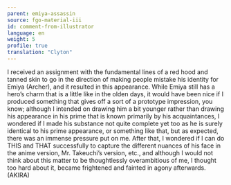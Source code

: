 ```yaml
---
parent: emiya-assassin
source: fgo-material-iii
id: comment-from-illustrator
language: en
weight: 5
profile: true
translation: "Clyton"
---
```


I received an assignment with the fundamental lines of a red hood and tanned skin to go in the direction of making people mistake his identity for Emiya (Archer), and it resulted in this appearance. While Emiya still has a hero’s charm that is a little like in the olden days, it would have been nice if I produced something that gives off a sort of a prototype impression, you know; although I intended on drawing him a bit younger rather than drawing his appearance in his prime that is known primarily by his acquaintances, I wondered if I made his substance not quite complete yet too as he is surely identical to his prime appearance, or something like that, but as expected, there was an immense pressure put on me. After that, I wondered if I can do THIS and THAT successfully to capture the different nuances of his face in the anime version, Mr. Takeuchi’s version, etc., and although I would not think about this matter to be thoughtlessly overambitious of me, I thought too hard about it, became frightened and fainted in agony afterwards. (AKIRA)
